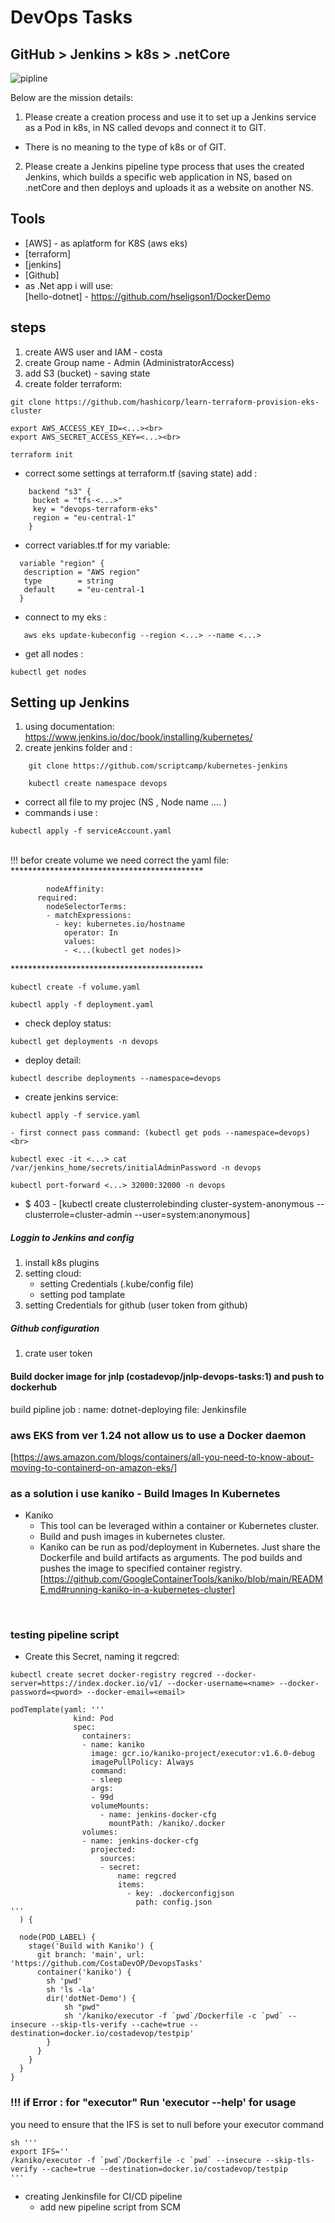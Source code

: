 # DevOps Tasks
## GitHub > Jenkins > k8s > .netCore

<img src="https://github.com/CostaDevOP/DevopsTasks/blob/main/pipline.png" alt="pipline">

Below are the mission details:
1. Please create a creation process and use it to set up a Jenkins service as a Pod in k8s, in NS called devops and connect it to GIT.
 - There is no meaning to the type of k8s or of GIT.
2. Please create a Jenkins pipeline type process that uses the created Jenkins,
which builds a specific web application in NS, based on .netCore
and then deploys and uploads it as a website on another NS.

## Tools

- [AWS] - as aplatform for K8S (aws eks)
- [terraform]
- [jenkins]
- [Github]
- as .Net app i will use:<br>
  [hello-dotnet] - https://github.com/hseligson1/DockerDemo <br>

## steps
 
1. create AWS user and IAM - costa
2. create Group name - Admin (AdministratorAccess)
3. add S3 (bucket) - saving state
4. create folder terraform:
```
git clone https://github.com/hashicorp/learn-terraform-provision-eks-cluster
```

```
export AWS_ACCESS_KEY_ID=<...><br>
export AWS_SECRET_ACCESS_KEY=<...><br>
```
```
terraform init
```
- correct some settings at terraform.tf (saving state) add :<br>
```
    backend "s3" {
     bucket = "tfs-<...>" 
     key = "devops-terraform-eks"
     region = "eu-central-1"
    }
```
- correct variables.tf for my variable:<br>
```
  variable "region" {
   description = "AWS region"
   type        = string
   default     = "eu-central-1
  }
```
- connect to my eks :<br>
```
   aws eks update-kubeconfig --region <...> --name <...>
```
- get all nodes :<br>
```
kubectl get nodes
```

  ## Setting up Jenkins

  1. using documentation: https://www.jenkins.io/doc/book/installing/kubernetes/
  2. create jenkins folder and :<br>
```
    git clone https://github.com/scriptcamp/kubernetes-jenkins
```
```
    kubectl create namespace devops
```
  - correct all file to my projec (NS , Node name .... )<br>
  - commands i use :<br>
```
kubectl apply -f serviceAccount.yaml
```
     
<br>
    !!! befor create volume we need correct the yaml file: <br>
  ******************************************** <be>

```
        nodeAffinity: 
      required: 
        nodeSelectorTerms: 
        - matchExpressions: 
          - key: kubernetes.io/hostname 
            operator: In 
            values: 
            - <...(kubectl get nodes)> 
```
  
  ******************************************** <br>

``` 
kubectl create -f volume.yaml
``` 

```
kubectl apply -f deployment.yaml
```

  - check deploy status:<br>
```
kubectl get deployments -n devops
```
  - deploy detail:<br>
```
kubectl describe deployments --namespace=devops
```
  - create jenkins service:<br>
``` 
kubectl apply -f service.yaml
```

    - first connect pass command: (kubectl get pods --namespace=devops)<br>
``` 
kubectl exec -it <...> cat /var/jenkins_home/secrets/initialAdminPassword -n devops
```
``` 
kubectl port-forward <...> 32000:32000 -n devops
``` 
  -  $ 403 - [kubectl create clusterrolebinding cluster-system-anonymous --clusterrole=cluster-admin --user=system:anonymous]

 ##### Loggin to Jenkins and config 
 1. install k8s plugins<br>
 2. setting cloud:<br>
    - setting Credentials (.kube/config file)<br>
    - setting pod tamplate<br>
 3. setting Credentials for github (user token from github)
 ##### Github configuration 
 1. crate user token

#### Build docker image for jnlp (costadevop/jnlp-devops-tasks:1) and push to dockerhub
build pipline job :
 name: dotnet-deploying
file: Jenkinsfile

### aws EKS from ver 1.24 not allow us to use a Docker daemon
[https://aws.amazon.com/blogs/containers/all-you-need-to-know-about-moving-to-containerd-on-amazon-eks/]

### as a solution i use kaniko - Build Images In Kubernetes
- Kaniko
    - This tool can be leveraged within a container or Kubernetes cluster.
    - Build and push images in kubernetes cluster.
    - Kaniko can be run as pod/deployment in Kubernetes. Just share the Dockerfile and build artifacts as arguments. The pod builds and pushes the image to specified container registry.
[https://github.com/GoogleContainerTools/kaniko/blob/main/README.md#running-kaniko-in-a-kubernetes-cluster]
<br>



### testing pipeline script
- Create this Secret, naming it regcred:
```
kubectl create secret docker-registry regcred --docker-server=https://index.docker.io/v1/ --docker-username=<name> --docker-password=<pword> --docker-email=<email>
```
```
podTemplate(yaml: '''
              kind: Pod
              spec:
                containers:
                - name: kaniko
                  image: gcr.io/kaniko-project/executor:v1.6.0-debug
                  imagePullPolicy: Always
                  command:
                  - sleep
                  args:
                  - 99d
                  volumeMounts:
                    - name: jenkins-docker-cfg
                      mountPath: /kaniko/.docker
                volumes:
                - name: jenkins-docker-cfg
                  projected:
                    sources:
                    - secret:
                        name: regcred
                        items:
                          - key: .dockerconfigjson
                            path: config.json
'''
  ) {

  node(POD_LABEL) {
    stage('Build with Kaniko') {
      git branch: 'main', url: 'https://github.com/CostaDevOP/DevopsTasks'
      container('kaniko') {
        sh 'pwd' 
        sh 'ls -la'
        dir('dotNet-Demo') {
            sh "pwd"
            sh '/kaniko/executor -f `pwd`/Dockerfile -c `pwd` --insecure --skip-tls-verify --cache=true --destination=docker.io/costadevop/testpip'
        }
      }
    }
  }
}
```

### !!! if Error : for "executor" Run 'executor --help' for usage
you need to ensure that the IFS is set to null before your executor command
```
sh '''
export IFS=''
/kaniko/executor -f `pwd`/Dockerfile -c `pwd` --insecure --skip-tls-verify --cache=true --destination=docker.io/costadevop/testpip
'''
```



- creating Jenkinsfile for CI/CD pipeline
    -   add new pipeline script from SCM



